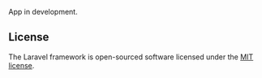 App in development.

## License

The Laravel framework is open-sourced software licensed under the [MIT license](https://opensource.org/licenses/MIT).
